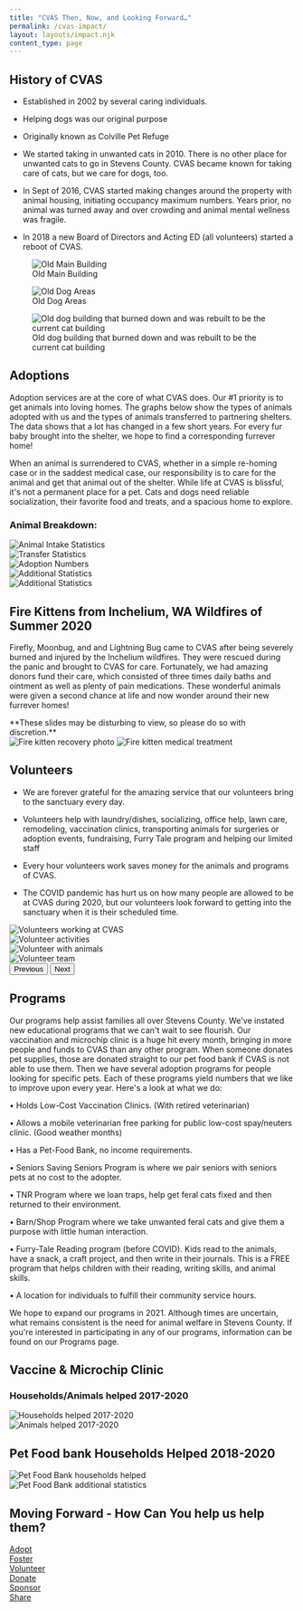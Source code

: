 ```yaml
---
title: "CVAS Then, Now, and Looking Forward…"
permalink: /cvas-impact/
layout: layouts/impact.njk
content_type: page
---
```


<section class="impact-section">

## History of CVAS

- Established in 2002 by several caring individuals.

- Helping dogs was our original purpose

- Originally known as Colville Pet Refuge

- We started taking in unwanted cats in 2010. There is no other place for unwanted cats to go in Stevens County. CVAS became known for taking care of cats, but we care for dogs, too.

- In Sept of 2016, CVAS started making changes around the property with animal housing, initiating occupancy maximum numbers. Years prior, no animal was turned away and over crowding and animal mental wellness was fragile.

- In 2018 a new Board of Directors and Acting ED (all volunteers) started a reboot of CVAS.

<div class="history-images">
  <figure>
    <img src="/assets/images/impact/history-old-main.png" alt="Old Main Building">
    <figcaption>Old Main Building</figcaption>
  </figure>
  <figure>
    <img src="/assets/images/impact/history-old-dog-areas.png" alt="Old Dog Areas">
    <figcaption>Old Dog Areas</figcaption>
  </figure>
  <figure>
    <img src="/assets/images/impact/history-old-dog-building.png" alt="Old dog building that burned down and was rebuilt to be the current cat building">
    <figcaption>Old dog building that burned down and was rebuilt to be the current cat building</figcaption>
  </figure>
</div>

</section>

<section class="impact-section">

## Adoptions

Adoption services are at the core of what CVAS does. Our #1 priority is to get animals into loving homes. The graphs below show the types of animals adopted with us and the types of animals transferred to partnering shelters. The data shows that a lot has changed in a few short years. For every fur baby brought into the shelter, we hope to find a corresponding furrever home!

When an animal is surrendered to CVAS, whether in a simple re-homing case or in the saddest medical case, our responsibility is to care for the animal and get that animal out of the shelter. While life at CVAS is blissful, it's not a permanent place for a pet. Cats and dogs need reliable socialization, their favorite food and treats, and a spacious home to explore.

### Animal Breakdown:

<div class="charts-container">
  <div class="chart-full">
    <img src="/assets/images/impact/animal-intake-chart.png" alt="Animal Intake Statistics">
  </div>
  <div class="chart-full">
    <img src="/assets/images/impact/transfer-chart.png" alt="Transfer Statistics">
  </div>
  <div class="chart-full">
    <img src="/assets/images/impact/adoption-chart.png" alt="Adoption Numbers">
  </div>
  <div class="charts-row">
    <div class="chart-half">
      <img src="/assets/images/impact/small-stat-1.png" alt="Additional Statistics">
    </div>
    <div class="chart-half">
      <img src="/assets/images/impact/small-stat-2.png" alt="Additional Statistics">
    </div>
  </div>
</div>


</section>

<section class="impact-section">

## Fire Kittens from Inchelium, WA Wildfires of Summer 2020

Firefly, Moonbug, and and Lightning Bug came to CVAS after being severely burned and injured by the Inchelium wildfires. They were rescued during the panic and brought to CVAS for care. Fortunately, we had amazing donors fund their care, which consisted of three times daily baths and ointment as well as plenty of pain medications. These wonderful animals were given a second chance at life and now wonder around their new furrever homes!

<div class="warning-box">
**These slides may be disturbing to view, so please do so with discretion.**
</div>

<div class="kitten-images">
  <img src="/assets/images/impact/fire-kitten-1.png" alt="Fire kitten recovery photo">
  <img src="/assets/images/impact/fire-kitten-2.png" alt="Fire kitten medical treatment">
</div>

</section>

<section class="impact-section">

## Volunteers

- We are forever grateful for the amazing service that our volunteers bring to the sanctuary every day.

- Volunteers help with laundry/dishes, socializing, office help, lawn care, remodeling, vaccination clinics, transporting animals for surgeries or adoption events, fundraising, Furry Tale program and helping our limited staff

- Every hour volunteers work saves money for the animals and programs of CVAS.

- The COVID pandemic has hurt us on how many people are allowed to be at CVAS during 2020, but our volunteers look forward to getting into the sanctuary when it is their scheduled time.

<div class="volunteer-carousel">
  <div class="carousel-container">
    <div class="carousel-slide">
      <img src="/assets/images/impact/volunteer-1.png" alt="Volunteers working at CVAS">
    </div>
    <div class="carousel-slide">
      <img src="/assets/images/impact/volunteer-2.png" alt="Volunteer activities">
    </div>
    <div class="carousel-slide">
      <img src="/assets/images/impact/volunteer-3.png" alt="Volunteer with animals">
    </div>
    <div class="carousel-slide">
      <img src="/assets/images/impact/volunteer-4.png" alt="Volunteer team">
    </div>
  </div>
  <div class="carousel-dots">
    <span class="dot active"></span>
    <span class="dot"></span>
    <span class="dot"></span>
    <span class="dot"></span>
  </div>
  <div class="carousel-controls">
    <button class="carousel-btn carousel-prev">Previous</button>
    <button class="carousel-btn carousel-next">Next</button>
  </div>
</div>

</section>

<section class="impact-section">

## Programs

Our programs help assist families all over Stevens County. We've instated new educational programs that we can't wait to see flourish. Our vaccination and microchip clinic is a huge hit every month, bringing in more people and funds to CVAS than any other program. When someone donates pet supplies, those are donated straight to our pet food bank if CVAS is not able to use them. Then we have several adoption programs for people looking for specific pets. Each of these programs yield numbers that we like to improve upon every year. Here's a look at what we do:

• Holds Low-Cost Vaccination Clinics. (With retired veterinarian)

• Allows a mobile veterinarian free parking for public low-cost spay/neuters clinic. (Good weather months)

• Has a Pet-Food Bank, no income requirements.

• Seniors Saving Seniors Program is where we pair seniors with seniors pets at no cost to the adopter.

• TNR Program where we loan traps, help get feral cats fixed and then returned to their environment.

• Barn/Shop Program where we take unwanted feral cats and give them a purpose with little human interaction.

• Furry-Tale Reading program (before COVID). Kids read to the animals, have a snack, a craft project, and then write in their journals. This is a FREE program that helps children with their reading, writing skills, and animal skills.

• A location for individuals to fulfill their community service hours.

We hope to expand our programs in 2021. Although times are uncertain, what remains consistent is the need for animal welfare in Stevens County. If you're interested in participating in any of our programs, information can be found on our Programs page.

</section>

<section class="impact-section">

## Vaccine & Microchip Clinic
### Households/Animals helped 2017-2020

<div class="stats-grid">
  <div>
    <img src="/assets/images/impact/households-chart.png" alt="Households helped 2017-2020">
  </div>
  <div>
    <img src="/assets/images/impact/animals-chart.png" alt="Animals helped 2017-2020">
  </div>
</div>

</section>

<section class="impact-section">

## Pet Food bank Households Helped 2018-2020

<div class="stats-grid">
  <div>
    <img src="/assets/images/impact/pet-food-bank-chart.png" alt="Pet Food Bank households helped">
  </div>
  <div>
    <img src="/assets/images/impact/pet-food-bank-chart2.png" alt="Pet Food Bank additional statistics">
  </div>
</div>

</section>

<section class="cta-section">

## Moving Forward - How Can You help us help them?

<div class="cta-grid">
  <div class="cta-item">
    <a href="/adopt">Adopt</a>
  </div>
  <div class="cta-item">
    <a href="/foster-program">Foster</a>
  </div>
  <div class="cta-item">
    <a href="/volunteer-with-us">Volunteer</a>
  </div>
  <div class="cta-item">
    <a href="/donate">Donate</a>
  </div>
  <div class="cta-item">
    <a href="/sponsorship-program">Sponsor</a>
  </div>
  <div class="cta-item">
    <a href="#share">Share</a>
  </div>
</div>

</section>